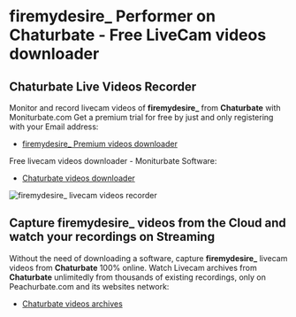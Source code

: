 # firemydesire_ Performer on Chaturbate - Free LiveCam videos downloader

## Chaturbate Live Videos Recorder

Monitor and record livecam videos of **firemydesire_** from **Chaturbate** with Moniturbate.com
Get a premium trial for free by just and only registering with your Email address:
* [firemydesire_ Premium videos downloader](https://moniturbate.com/request-demo-licence-key.html)

Free livecam videos downloader - Moniturbate Software:
* [Chaturbate videos downloader](https://moniturbate.com/moniturbate-download-software.html)

![firemydesire_ livecam videos recorder](https://peachurnet.com/templates/moniturbate-software.png)


## Capture firemydesire_ videos from the Cloud and watch your recordings on Streaming

Without the need of downloading a software, capture **firemydesire_** livecam videos from **Chaturbate** 100% online.
Watch Livecam archives from **Chaturbate** unlimitedly from thousands of existing recordings, only on Peachurbate.com and its websites network:
* [Chaturbate videos archives](https://peachurnet.com/)